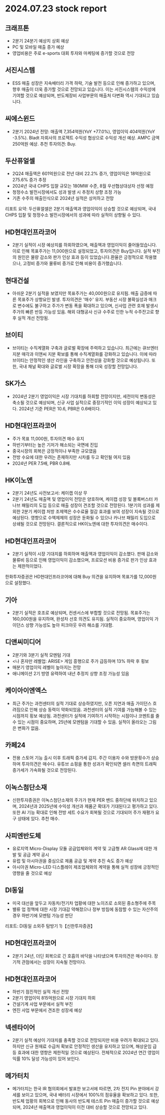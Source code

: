 # 2024.07.23 stock report
## 크래프톤
- 2분기 24분기 예상치 상회 예상
- PC 및 모바일 매출 증가 예상
- 영업비용은 주로 e-sports 대회 투자와 마케팅에 증가할 것으로 전망
## 서진시스템
- ESS 매출 성장은 지속배터리 가격 하락, 기술 발전 등으로 인해 증가하고 있으며, 향후 매출이 더욱 증가할 것으로 전망되고 있습니다. 이는 서진시스템의 수익성에 기여할 것으로 예상되며, 반도체장비 사업부문의 매출처 다변화 역시 기대되고 있습니다.
## 씨에스윈드
- 2분기 2024년 전망: 매출액 7,354억원(YoY +77.0%), 영업이익 404억원(YoY -3.5%). Bladt 자회사의 프로젝트 수익성 협상으로 수익성 개선 예상. AMPC 금액 250억원 예상. 추천 투자의견: Buy.
## 두산퓨얼셀
- 2Q24 매출액은 601억원으로 전년 대비 22.2% 증가, 영업이익은 18억원으로 275.6% 증가 추정
- 2024년 국내 CHPS 입찰 규모는 180MW 수준, 8월 우선협상대상자 선정 예정
- 청정수소 발전시장에서도 성과 발생 시 추정치 상향 조정 가능
- 기존 수주의 매출인식으로 2024년 실적은 상저하고 전망

리포트 요약: 두산퓨얼셀은 2분기 매출액과 영업이익이 상승할 것으로 예상되며, 국내 CHPS 입찰 및 청정수소 발전시장에서의 성과에 따라 실적이 상향될 수 있다.
## HD현대인프라코어
- 2분기 실적이 시장 예상치를 하회하였으며, 매출액과 영업이익이 줄어들었습니다. 이로 인해 목표주가는 11,000원으로 설정되었고, 투자의견은 Buy입니다. 실적 부진의 원인은 물량 감소와 판가 인상 효과 등이 있었습니다.환율은 긍정적으로 작용했으나, 고정비 증가와 물류비 증가로 인해 비용이 증가했습니다.
## 현대건설
- 아쉬운 2분기 실적을 보였지만 목표주가는 40,000원으로 유지됨. 매출 급증에 따른 목표주가 상향요인 발생. 투자의견은 '매수' 유지. 부동산 시장 불확실성과 매크로 변수에도 불구하고 주가가 변동 폭을 확대하고 있으며, 신사업 관련 호재 발생시 주가의 빠른 반등 가능성 있음. 해외 대형공사 신규 수주로 인한 누적 수주잔고로 향후 실적 개선 전망됨.
## 브이티
- 브이티는 수직계열화 구축과 글로벌 확장에 주력하고 있습니다. 최근에는 큐브엔터 지분 매각과 이앤씨 지분 확보를 통해 수직계열화를 강화하고 있습니다. 이에 따라 브이티는 안정적인 생산 라인을 구축하고 안전성을 강화할 것으로 예상됩니다. 또한, 국내 채널 확대와 글로벌 시장 확장을 통해 더욱 성장할 전망입니다.
## SK가스
- 2024년 2분기 영업이익은 시장 기대치를 하회할 전망이지만, 세전이익 변동성은 축소될 것으로 예상되며, 신규 사업 실적으로 중장기적인 이익 성장이 예상되고 있다. 2024년 기준 PER은 10.6, PBR은 0.6배이다.
## HD현대인프라코어
- 주가 목표 11,000원, 투자의견 매수 유지
- 하반기부터는 높은 기저가 해소되는 국면에 진입
- 중국시장의 회복은 긍정적이나 부족한 규모였음
- 전방 수요에 대한 우려는 존재하지만 시차를 두고 확인될 여지 있음
- 2024년 PER 7.5배, PBR 0.8배.
## HK이노엔
- 2분기 24년도 사전보고서: 케이캡 이상 무
- 2분기 24년도 매출액 및 영업이익 전망은 양호하며, 케이캡 성장 및 블록버스터 카나브 패밀리의 도입 등으로 매출 성장이 견조할 것으로 전망된다. 1분기의 성과를 제외한 2분기 케이캡 처방 조제액은 수수료율 절감 효과를 보여 성장이 지속될 것으로 예상된다. 영향으로 수액제제의 성장은 둔화될 수 있으나 카나브 패밀리 도입으로 상쇄될 것으로 전망된다. 결론적으로 HK이노엔에 대한 투자의견은 매수이다.
## HD현대인프라코어
- 2분기 실적이 시장 기대치를 하회하며 매출액과 영업이익이 감소했다. 판매 감소와 물류비 등으로 인해 영업이익이 감소했으며, 프로모션 비용 증가로 판가 인상 효과는 제한적이었다. 

한화투자증권은 HD현대인프라코어에 대해 Buy 의견을 유지하며 목표가를 12,000원으로 설정했다.
## 기아
- 2분기 실적은 호조로 예상되며, 컨센서스에 부합할 것으로 전망됨. 목표주가는 160,000원을 유지하며, 완성차 선호 의견도 유지됨. 실적이 중요하며, 영업이익 가이던스 상향 가능성도 높아 피크아웃 우려 해소를 기대함.
## 디앤씨미디어
- 2분기와 3분기 실적 모멘텀 기대
- <나 혼자만 레벨업: ARISE> 게임 흥행으로 주가 급등하며 13% 하락 후 횡보
- 매분기 영업이익 레벨이 높아지는 전망
- 애니메이션 2기 방영 유력하여 내년 추정치 상향 조정 가능성 있음
## 케이아이엔엑스
- 최근 주가는 과천센터의 실적 기대로 상승하였지만, 오픈 지연과 매출 가이던스 흐려짐으로 인해 상승 동력이 약화되었음. 과천센터의 실적 기여를 가늠해볼 수 있는 시점까지 횡보 예상됨. 과천센터가 실적에 기여하기 시작하는 시점이나 코멘트를 줄 수 있는 시점이 중요하며, 25년에 모멘텀을 기대할 수 있음. 실적이 올라오는 그림은 변화가 없음.
## 카페24
- 전용 스토어 기능 출시 이후 트래픽 증가세 감지. 주간 이용자 수와 방문횟수가 상승하며 투자의견은 매수다. 유튜브 쇼핑을 통한 성과가 확인되면 셀러 측면의 트래픽 증가세가 가속화될 것으로 전망된다.
## 이녹스첨단소재
- 신한투자증권은 이녹스첨단소재의 주가가 현재 PER 밴드 중하단에 위치하고 있으며, 2024년과 2025년에 수익성 개선과 제품군 확대가 기대된다고 평가하고 있다. 또한 AI 기능 확대로 인해 전방 세트 수요가 회복될 것으로 기대되어 주가 재평가 요구 상태에 있다. 추천 매수.
## 사피엔반도체
- 유로지역 Micro-Display 모듈 공급업체와의 계약 및 고급형 AR Glass에 대한 개발 및 공급 계약 공시
- 유럽 및 아시아권을 중심으로 제품 공급 및 계약 추진 속도 증가 예상
- 아시아권 Micro-LED 디스플레이 제조업체와의 계약을 통해 실적 성장에 긍정적인 영향을 줄 것으로 예상
## DI동일
- 미국 대선을 앞두고 자동차/전기차 업황에 대한 노이즈로 소외된 중소형주에 주목
- 밸류 업 정책에 대한 시장 기대감 약해졌으나 정부 방침에 동참할 수 있는 자산주의 경우 하반기에 모멘텀 가능성 판단

리포트: DI동일 소외주 탐방기 1)【신한투자증권】
## HD현대인프라코어
- 2분기 24년, 더딘 회복으로 긴 호흡의 바닥을 나타냈으며 투자의견은 매수이다. 장기적 관점에서는 성장이 지속될 전망이다.
## HD현대인프라코어
- 하반기 점진적인 실적 개선 전망
- 2분기 영업이익 815억원으로 시장 기대치 하회
- 건설기계 사업 부문에서 실적 부진
- 엔진 사업 부문에서 견조한 성장세 예상
## 넥센타이어
- 2분기 실적 예상이 기대치를 충족할 것으로 전망되지만 비용 우려가 확대되고 있다. 하지만 신규 원재료 수급처 확보로 안정적인 생산을 유지하고 있으며, 해상운임 급등 효과에 대한 영향은 제한적일 것으로 예상된다. 전체적으로 2024년 연간 영업이익률 10% 달성 가능성이 있어 보인다.
## 메가터치
- 메가터치는 한국 IR 협의회에서 발표한 보고서에 따르면, 2차 전지 Pin 분야에서 강세를 보이고 있으며, 국내 배터리 시장에서 100%의 점유율을 확보하고 있다. 또한, 반도체 업황의 회복으로 인해 동사의 반도체 테스트 Pin 매출이 증가할 것으로 예상되며, 2024년 매출액과 영업이익이 이전 대비 상승할 것으로 전망되고 있다.